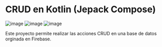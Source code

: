 # CRUD en Kotlin (Jepack Compose)
![image](https://user-images.githubusercontent.com/114372854/224583042-92b05382-0b78-4ee4-b558-87749d4e6136.png)
![image](https://user-images.githubusercontent.com/114372854/224583067-db3a3a33-5f50-4666-9659-3cc177f6b7a8.png)
![image](https://user-images.githubusercontent.com/114372854/224583094-209949ba-c1b2-47b8-99a6-a5ad3956edf6.png)

Este proyecto permite realizar las acciones CRUD en una base de datos orginada en Firebase.
